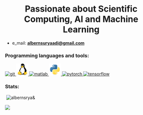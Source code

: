 <h1 align="center">Passionate about Scientific Computing, AI and Machine Learning</h1>

- e_mail: **albernsuryaadi@gmail.com**


<h3 align="left">Programming languages and tools:</h3>
<p align="left"> <a href="https://git-scm.com/" target="_blank"> <img src="https://www.vectorlogo.zone/logos/git-scm/git-scm-icon.svg" alt="git" width="40" height="40"/> </a> <a href="https://www.linux.org/" target="_blank"> <img src="https://raw.githubusercontent.com/devicons/devicon/master/icons/linux/linux-original.svg" alt="linux" width="40" height="40"/> </a> <a href="https://www.mathworks.com/" target="_blank"> <img src="https://upload.wikimedia.org/wikipedia/commons/2/21/Matlab_Logo.png" alt="matlab" width="40" height="40"/> </a> <a href="https://www.python.org" target="_blank"> <img src="https://raw.githubusercontent.com/devicons/devicon/master/icons/python/python-original.svg" alt="python" width="40" height="40"/> </a> <a href="https://pytorch.org/" target="_blank"> <img src="https://www.vectorlogo.zone/logos/pytorch/pytorch-icon.svg" alt="pytorch" width="40" height="40"/> </a> <a href="https://www.tensorflow.org" target="_blank"> <img src="https://www.vectorlogo.zone/logos/tensorflow/tensorflow-icon.svg" alt="tensorflow" width="40" height="40"/> </a> </p>
<h3 align="left">Stats:</h3> 
<p>&nbsp;<img align="center" src="https://github-readme-stats.vercel.app/api?username=albernsrya&show_icons=true&theme=graywhite&cache_seconds=1800&locale=en&hide=prs,commits,stars&hide_title=true" alt="albernsrya&" /></p>


<p><img align="center" src="http://github-readme-streak-stats.herokuapp.com?user=albernsrya&theme=highcontrast&dates=000000" /></p>

